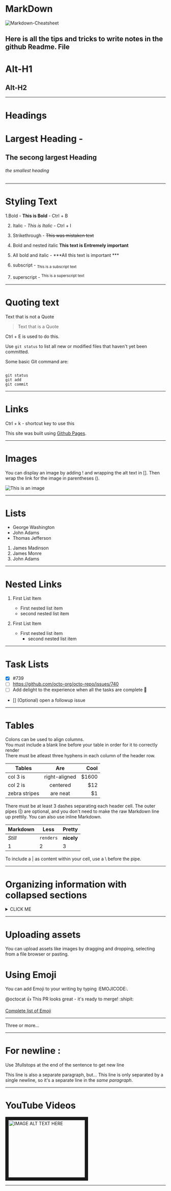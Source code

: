 # MarkDown

![Markdown-Cheatsheet](https://github.com/adam-p/markdown-here/wiki/Markdown-Cheatsheet)

## Here is all the tips and tricks to write notes in the github Readme. File

Alt-H1
======

Alt-H2
------

________________________________________________________________________________________________________________________________________________________________
# Headings

# Largest Heading -

## The secong largest Heading 

###### the smallest heading 

________________________________________________________________________________________________________________________________________________________________

# Styling Text 

1.Bold - **This is Bold** -  Ctrl + B

2. Italic - *This is Italic* - Ctrl + I

3. Strikethrough - ~~This was mistaken text~~ 

4. Bold and nested italic **This text is __Entremely__ important**

5. All bold and italic -  ***All this text is important ***

6. subscript  -  <sub> This is a subscript text </sub> 

7. superscript - <sup> This is a superscript text </sup>

________________________________________________________________________________________________________________________________________________________________

# Quoting text 

Text that is not a Quote

> Text that is a Quote 

Ctrl + E is used to do this. 

Use `git status` to list all new or modified files that haven't yet been committed. 

Some basic Git command are:  
```

git status 
git add  
git commit

```

________________________________________________________________________________________________________________________________________________________________

# Links

Ctrl + k - shortcut key to use this 

This site was built using [Github Pages](https://pages.github.com/).

________________________________________________________________________________________________________________________________________________________________

# Images 

You can display an image by adding ! and wrapping the alt text in []. Then  wrap the link for the image in parentheses ().

![This is an image](https://myoctocat.com/assets/images/base-octocat.svg)

________________________________________________________________________________________________________________________________________________________________

# Lists 

- George Washington
- John Adams
- Thomas Jefferson

1. James Madinson
2. James Monre 
3. John Adams

________________________________________________________________________________________________________________________________________________________________

# Nested Links 

1. First List Item
   - First nested list item
   - second nested list item 

1. First List Item
   - First nested list item
     - second nested list item 

________________________________________________________________________________________________________________________________________________________________

# Task Lists 

- [x] #739
- [ ] https://github.com/octo-org/octo-repo/issues/740
- [ ] Add delight to the experience when all the tasks are complete :tada:

- [] \(Optional) open a followup issue
  
________________________________________________________________________________________________________________________________________________________________

# Tables 

Colons can be used to align columns.  
You must include a blank line before your table in order for it to correctly render  
There must be atleast three hyphens in each column of the header row.

| Tables        | Are           | Cool  |
| ------------- |:-------------:| -----:|
| col 3 is      | right-aligned | $1600 |
| col 2 is      | centered      |   $12 |
| zebra stripes | are neat      |    $1 |

There must be at least 3 dashes separating each header cell.
The outer pipes (|) are optional, and you don't need to make the 
raw Markdown line up prettily. You can also use inline Markdown.

Markdown | Less | Pretty
--- | --- | ---
*Still* | `renders` | **nicely**
1 | 2 | 3

To include a | as content within your cell, use a \ before the pipe.

________________________________________________________________________________________________________________________________________________________________
  
# Organizing information with collapsed sections 

<details><summary>CLICK ME</summary>  
<p>
   
#### WE can hide anything, even code!
   
```

   ruby
   puts "Hello World"

```
   
</p>
</details>
   
________________________________________________________________________________________________________________________________________________________________

# Uploading assets 

You can upload assets like images by dragging and dropping, selecting from a file browser or pasting.

# Using Emoji 

You can add Emoji to your writing by typing :EMOJICODE:.

@octocat :+1: This PR looks great - it's ready to merge! :shipit:

[Complete list of Emoji](https://gist.github.com/rxaviers/7360908#file-gistfile1-md)

________________________________________________________________________________________________________________________________________________________________

Three or more...

---

# For newline :

Use 3fullstops at the end of the sentence to get new line

This line is also a separate paragraph, but...
This line is only separated by a single newline, so it's a separate line in the *same paragraph*.

---

# YouTube Videos 

<a href="http://www.youtube.com/watch?feature=player_embedded&v=YOUTUBE_VIDEO_ID_HERE
" target="_blank"><img src="http://img.youtube.com/vi/YOUTUBE_VIDEO_ID_HERE/0.jpg" 
alt="IMAGE ALT TEXT HERE" width="240" height="180" border="10" /></a>

---

